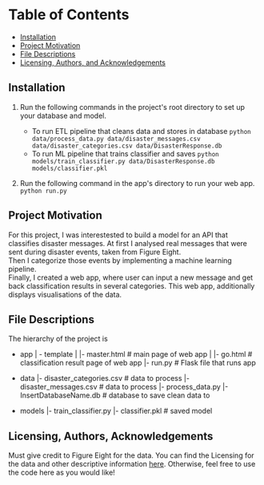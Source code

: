Table of Contents 
=================
* [Installation](#installation) 
* [Project Motivation](#project-motivation) 
* [File Descriptions](#file-descriptions) 
* [Licensing, Authors, and Acknowledgements](#licensing,-authors,-and-acknowledgements) 

## Installation

1. Run the following commands in the project's root directory to set up your database and model.

    - To run ETL pipeline that cleans data and stores in database
        `python data/process_data.py data/disaster_messages.csv data/disaster_categories.csv data/DisasterResponse.db`
    - To run ML pipeline that trains classifier and saves
        `python models/train_classifier.py data/DisasterResponse.db models/classifier.pkl`

2. Run the following command in the app's directory to run your web app.
    `python run.py`


## Project Motivation 
For this project, I was interestested to build a model for an API that classifies disaster messages.
At first I analysed real messages that were sent during disaster events, taken from Figure Eight.  
Then I categorize those events by implementing a machine learning pipeline.  
Finally, I created a web app, where user can input a new message and get back classification results in several categories.  This web app, 
additionally displays visualisations of the data.

## File Descriptions 
The hierarchy of the project is 

- app
| - template
| |- master.html  # main page of web app
| |- go.html  # classification result page of web app
|- run.py  # Flask file that runs app

- data
|- disaster_categories.csv  # data to process 
|- disaster_messages.csv  # data to process
|- process_data.py
|- InsertDatabaseName.db   # database to save clean data to

- models
|- train_classifier.py
|- classifier.pkl  # saved model 


## Licensing, Authors, Acknowledgements 
Must give credit to Figure Eight for the data. You can find the Licensing 
for the data and other descriptive information [here](https://github.com/SimplifyData/Disaster-Response-with-Figure-Eight/blob/master/LICENSE). 
Otherwise, feel free to use the code here as you would like!

